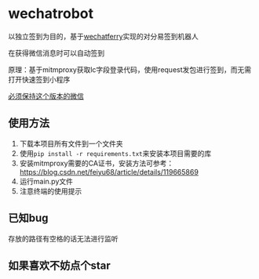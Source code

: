 # wechatrobot

以独立签到为目的，基于[wechatferry](https://github.com/lich0821/WeChatFerry)实现的对分易签到机器人

在获得微信消息时可以自动签到

原理：基于mitmproxy获取lc字段登录代码，使用request发包进行签到，而无需打开快速签到小程序

[必须保持这个版本的微信](https://github.com/lich0821/WeChatFerry/releases/latest)

## 使用方法

1. 下载本项目所有文件到一个文件夹
2. 使用`pip install -r requirements.txt`来安装本项目需要的库
3. 安装mitmproxy需要的CA证书，安装方法可参考：https://blog.csdn.net/feiyu68/article/details/119665869
4. 运行main.py文件
5. 注意终端的使用提示

## 已知bug

存放的路径有空格的话无法进行监听

## 如果喜欢不妨点个star
